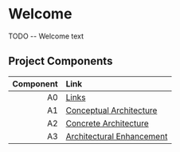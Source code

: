 # Welcome
TODO -- Welcome text

## Project Components
| Component | Link                                |
|----------:|:------------------------------------|
| A0        | [Links](/A0.md)                     |
| A1        | [Conceptual Architecture](/A1.md)   |
| A2        | [Concrete Architecture](/A2.md)     |
| A3        | [Architectural Enhancement](/A3.md) |
